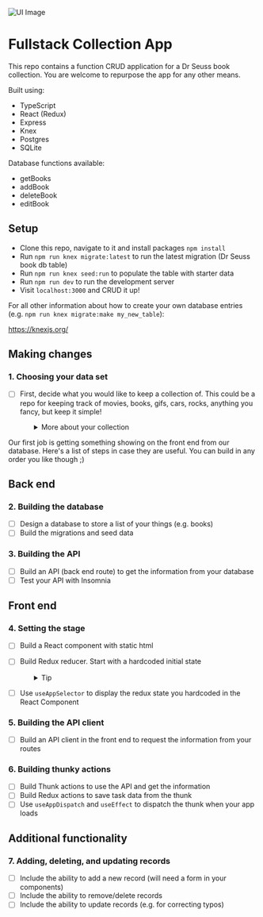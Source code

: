 
![UI Image](https://github.com/patnz/dr-seuss-collection/assets/114084721/e4dfe90b-a17c-4bca-a047-eb9afcc0a2d9)

# Fullstack Collection App

This repo contains a function CRUD application for a Dr Seuss book collection.
You are welcome to repurpose the app for any other means.

Built using:

- TypeScript
- React (Redux)
- Express
- Knex
- Postgres
- SQLite

Database functions available:

- getBooks
- addBook
- deleteBook
- editBook

## Setup

- Clone this repo, navigate to it and install packages `npm install`
- Run `npm run knex migrate:latest` to run the latest migration (Dr Seuss book db table)
- Run `npm run knex seed:run` to populate the table with starter data
- Run `npm run dev` to run the development server
- Visit `localhost:3000` and CRUD it up!

For all other information about how to create your own database entries (e.g. `npm run knex migrate:make my_new_table`):

https://knexjs.org/


## Making changes

### 1. Choosing your data set

- [ ] First, decide what you would like to keep a collection of. This could be a repo for keeping track of movies, books, gifs, cars, rocks, anything you fancy, but keep it simple!
  <details style="padding-left: 2em">
    <summary>More about your collection</summary>

    **Note:** the aim is to have some simple data. If you think you might need more than one database table, or have lots of details you want to store, how could you simplify the information you're keeping track of? Leave more complex data until later in the project. For example, I want to keep track of books that I want to read, ones that I have read, and ones that I own. To start with though, let's keep track of the books themselves. My data might look like:

    |id|title|author|
    |---|---|---|
    | 1 | Ready Player One | Ernest Cline |
    | 2 | Throwing Rocks at the Google Bus | Douglas Rushkoff |

Our first job is getting something showing on the front end from our database. Here's a list of steps in case they are useful. You can build in any order you like though ;)

## Back end

### 2. Building the database

- [ ] Design a database to store a list of your things (e.g. books)
- [ ] Build the migrations and seed data

### 3. Building the API
- [ ] Build an API (back end route) to get the information from your database
- [ ] Test your API with Insomnia

## Front end

### 4. Setting the stage

- [ ] Build a React component with static html
- [ ] Build Redux reducer. Start with a hardcoded initial state
  <details style="padding-left: 2em">
    <summary>Tip</summary>
    
    For example:
    ```js
    const initialState = [{ id: 1, title: 'Ready Player One', author: 'Ernest Cline' }]
    ```
  </details>

- [ ] Use `useAppSelector` to display the redux state you hardcoded in the React Component

### 5. Building the API client
- [ ] Build an API client in the front end to request the information from your routes

### 6. Building thunky actions
- [ ] Build Thunk actions to use the API and get the information
- [ ] Build Redux actions to save task data from the thunk
- [ ] Use `useAppDispatch` and `useEffect` to dispatch the thunk when your app loads

## Additional functionality

### 7. Adding, deleting, and updating records
- [ ] Include the ability to add a new record (will need a form in your components)
- [ ] Include the ability to remove/delete records
- [ ] Include the ability to update records (e.g. for correcting typos)
